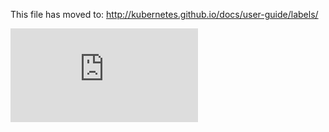 <!-- BEGIN MUNGE: UNVERSIONED_WARNING -->


<!-- END MUNGE: UNVERSIONED_WARNING -->

This file has moved to: http://kubernetes.github.io/docs/user-guide/labels/




<!-- BEGIN MUNGE: IS_VERSIONED -->
<!-- TAG IS_VERSIONED -->
<!-- END MUNGE: IS_VERSIONED -->


<!-- BEGIN MUNGE: GENERATED_ANALYTICS -->
[![Analytics](https://kubernetes-site.appspot.com/UA-36037335-10/GitHub/docs/user-guide/labels.md?pixel)]()
<!-- END MUNGE: GENERATED_ANALYTICS -->
